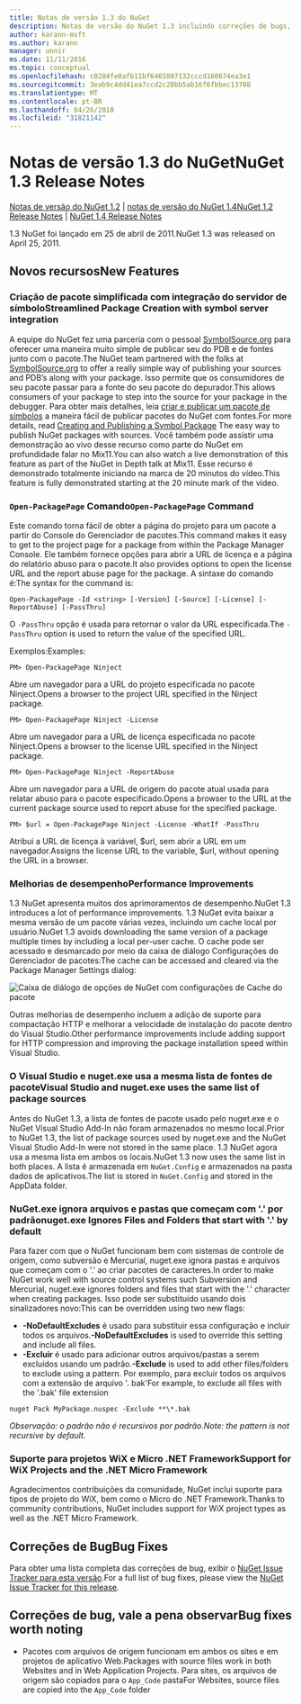 ```yaml
---
title: Notas de versão 1.3 do NuGet
description: Notas de versão do NuGet 1.3 incluindo correções de bugs, problemas conhecidos, recursos adicionados e DCRs.
author: karann-msft
ms.author: karann
manager: unnir
ms.date: 11/11/2016
ms.topic: conceptual
ms.openlocfilehash: c0284fe0afb11bf6465897132cccd160674ea3e1
ms.sourcegitcommit: 3eab9c4dd41ea7ccd2c28bb5ab16f6fbbec13708
ms.translationtype: MT
ms.contentlocale: pt-BR
ms.lasthandoff: 04/26/2018
ms.locfileid: "31821142"
---
```

# <a name="nuget-13-release-notes"></a><span data-ttu-id="beb40-103">Notas de versão 1.3 do NuGet</span><span class="sxs-lookup"><span data-stu-id="beb40-103">NuGet 1.3 Release Notes</span></span>

<span data-ttu-id="beb40-104">[Notas de versão do NuGet 1.2](../release-notes/nuget-1.2.md) | [notas de versão do NuGet 1.4](../release-notes/nuget-1.4.md)</span><span class="sxs-lookup"><span data-stu-id="beb40-104">[NuGet 1.2 Release Notes](../release-notes/nuget-1.2.md) | [NuGet 1.4 Release Notes](../release-notes/nuget-1.4.md)</span></span>

<span data-ttu-id="beb40-105">1.3 NuGet foi lançado em 25 de abril de 2011.</span><span class="sxs-lookup"><span data-stu-id="beb40-105">NuGet 1.3 was released on April 25, 2011.</span></span>

## <a name="new-features"></a><span data-ttu-id="beb40-106">Novos recursos</span><span class="sxs-lookup"><span data-stu-id="beb40-106">New Features</span></span>

### <a name="streamlined-package-creation-with-symbol-server-integration"></a><span data-ttu-id="beb40-107">Criação de pacote simplificada com integração do servidor de símbolo</span><span class="sxs-lookup"><span data-stu-id="beb40-107">Streamlined Package Creation with symbol server integration</span></span>

<span data-ttu-id="beb40-108">A equipe do NuGet fez uma parceria com o pessoal [SymbolSource.org](http://www.symbolsource.org/) para oferecer uma maneira muito simple de publicar seu do PDB e de fontes junto com o pacote.</span><span class="sxs-lookup"><span data-stu-id="beb40-108">The NuGet team partnered with the folks at [SymbolSource.org](http://www.symbolsource.org/) to offer a really simple way of publishing your sources and PDB’s along with your package.</span></span> <span data-ttu-id="beb40-109">Isso permite que os consumidores de seu pacote passar para a fonte do seu pacote do depurador.</span><span class="sxs-lookup"><span data-stu-id="beb40-109">This allows consumers of your package to step into the source for your package in the debugger.</span></span> <span data-ttu-id="beb40-110">Para obter mais detalhes, leia [criar e publicar um pacote de símbolos](../create-packages/symbol-packages.md) a maneira fácil de publicar pacotes do NuGet com fontes.</span><span class="sxs-lookup"><span data-stu-id="beb40-110">For more details, read [Creating and Publishing a Symbol Package](../create-packages/symbol-packages.md) The easy way to publish NuGet packages with sources.</span></span> <span data-ttu-id="beb40-111">Você também pode assistir uma demonstração ao vivo desse recurso como parte do NuGet em profundidade falar no Mix11.</span><span class="sxs-lookup"><span data-stu-id="beb40-111">You can also watch a live demonstration of this feature as part of the NuGet in Depth talk at Mix11.</span></span> <span data-ttu-id="beb40-112">Esse recurso é demonstrado totalmente iniciando na marca de 20 minutos do vídeo.</span><span class="sxs-lookup"><span data-stu-id="beb40-112">This feature is fully demonstrated starting at the 20 minute mark of the video.</span></span>

### <a name="open-packagepage-command"></a><span data-ttu-id="beb40-113">`Open-PackagePage` Comando</span><span class="sxs-lookup"><span data-stu-id="beb40-113">`Open-PackagePage` Command</span></span>

<span data-ttu-id="beb40-114">Este comando torna fácil de obter a página do projeto para um pacote a partir do Console do Gerenciador de pacotes.</span><span class="sxs-lookup"><span data-stu-id="beb40-114">This command makes it easy to get to the project page for a package from within the Package Manager Console.</span></span> <span data-ttu-id="beb40-115">Ele também fornece opções para abrir a URL de licença e a página do relatório abuso para o pacote.</span><span class="sxs-lookup"><span data-stu-id="beb40-115">It also provides options to open the license URL and the report abuse page for the package.</span></span>
<span data-ttu-id="beb40-116">A sintaxe do comando é:</span><span class="sxs-lookup"><span data-stu-id="beb40-116">The syntax for the command is:</span></span>

    Open-PackagePage -Id <string> [-Version] [-Source] [-License] [-ReportAbuse] [-PassThru]

<span data-ttu-id="beb40-117">O `-PassThru` opção é usada para retornar o valor da URL especificada.</span><span class="sxs-lookup"><span data-stu-id="beb40-117">The `-PassThru` option is used to return the value of the specified URL.</span></span>

<span data-ttu-id="beb40-118">Exemplos:</span><span class="sxs-lookup"><span data-stu-id="beb40-118">Examples:</span></span>

    PM> Open-PackagePage Ninject

<span data-ttu-id="beb40-119">Abre um navegador para a URL do projeto especificada no pacote Ninject.</span><span class="sxs-lookup"><span data-stu-id="beb40-119">Opens a browser to the project URL specified in the Ninject package.</span></span>

    PM> Open-PackagePage Ninject -License

<span data-ttu-id="beb40-120">Abre um navegador para a URL de licença especificada no pacote Ninject.</span><span class="sxs-lookup"><span data-stu-id="beb40-120">Opens a browser to the license URL specified in the Ninject package.</span></span>

    PM> Open-PackagePage Ninject -ReportAbuse

<span data-ttu-id="beb40-121">Abre um navegador para a URL de origem do pacote atual usada para relatar abuso para o pacote especificado.</span><span class="sxs-lookup"><span data-stu-id="beb40-121">Opens a browser to the URL at the current package source used to report abuse for the specified package.</span></span>

    PM> $url = Open-PackagePage Ninject -License -WhatIf -PassThru

<span data-ttu-id="beb40-122">Atribui a URL de licença à variável, $url, sem abrir a URL em um navegador.</span><span class="sxs-lookup"><span data-stu-id="beb40-122">Assigns the license URL to the variable, $url, without opening the URL in a browser.</span></span>

### <a name="performance-improvements"></a><span data-ttu-id="beb40-123">Melhorias de desempenho</span><span class="sxs-lookup"><span data-stu-id="beb40-123">Performance Improvements</span></span>

<span data-ttu-id="beb40-124">1.3 NuGet apresenta muitos dos aprimoramentos de desempenho.</span><span class="sxs-lookup"><span data-stu-id="beb40-124">NuGet 1.3 introduces a lot of performance improvements.</span></span> <span data-ttu-id="beb40-125">1.3 NuGet evita baixar a mesma versão de um pacote várias vezes, incluindo um cache local por usuário.</span><span class="sxs-lookup"><span data-stu-id="beb40-125">NuGet 1.3 avoids downloading the same version of a package multiple times by including a local per-user cache.</span></span> <span data-ttu-id="beb40-126">O cache pode ser acessado e desmarcado por meio da caixa de diálogo Configurações do Gerenciador de pacotes:</span><span class="sxs-lookup"><span data-stu-id="beb40-126">The cache can be accessed and cleared via the Package Manager Settings dialog:</span></span>

![Caixa de diálogo de opções de NuGet com configurações de Cache do pacote](./media/nuget-options.png)

<span data-ttu-id="beb40-128">Outras melhorias de desempenho incluem a adição de suporte para compactação HTTP e melhorar a velocidade de instalação do pacote dentro do Visual Studio.</span><span class="sxs-lookup"><span data-stu-id="beb40-128">Other performance improvements include adding support for HTTP compression and improving the package installation speed within Visual Studio.</span></span>

### <a name="visual-studio-and-nugetexe-uses-the-same-list-of-package-sources"></a><span data-ttu-id="beb40-129">O Visual Studio e nuget.exe usa a mesma lista de fontes de pacote</span><span class="sxs-lookup"><span data-stu-id="beb40-129">Visual Studio and nuget.exe uses the same list of package sources</span></span>

<span data-ttu-id="beb40-130">Antes do NuGet 1.3, a lista de fontes de pacote usado pelo nuget.exe e o NuGet Visual Studio Add-In não foram armazenados no mesmo local.</span><span class="sxs-lookup"><span data-stu-id="beb40-130">Prior to NuGet 1.3, the list of package sources used by nuget.exe and the NuGet Visual Studio Add-In were not stored in the same place.</span></span> <span data-ttu-id="beb40-131">1.3 NuGet agora usa a mesma lista em ambos os locais.</span><span class="sxs-lookup"><span data-stu-id="beb40-131">NuGet 1.3 now uses the same list in both places.</span></span> <span data-ttu-id="beb40-132">A lista é armazenada em `NuGet.Config` e armazenados na pasta dados de aplicativos.</span><span class="sxs-lookup"><span data-stu-id="beb40-132">The list is stored in `NuGet.Config` and stored in the AppData folder.</span></span>

### <a name="nugetexe-ignores-files-and-folders-that-start-with--by-default"></a><span data-ttu-id="beb40-133">NuGet.exe ignora arquivos e pastas que começam com '.' por padrão</span><span class="sxs-lookup"><span data-stu-id="beb40-133">nuget.exe Ignores Files and Folders that start with '.' by default</span></span>

<span data-ttu-id="beb40-134">Para fazer com que o NuGet funcionam bem com sistemas de controle de origem, como subversão e Mercurial, nuget.exe ignora pastas e arquivos que começam com o '.' ao criar pacotes de caracteres.</span><span class="sxs-lookup"><span data-stu-id="beb40-134">In order to make NuGet work well with source control systems such Subversion and Mercurial, nuget.exe ignores folders and files that start with the '.' character when creating packages.</span></span> <span data-ttu-id="beb40-135">Isso pode ser substituído usando dois sinalizadores novo:</span><span class="sxs-lookup"><span data-stu-id="beb40-135">This can be overridden using two new flags:</span></span>

* <span data-ttu-id="beb40-136">__-NoDefaultExcludes__ é usado para substituir essa configuração e incluir todos os arquivos.</span><span class="sxs-lookup"><span data-stu-id="beb40-136">__-NoDefaultExcludes__ is used to override this setting and include all files.</span></span>
* <span data-ttu-id="beb40-137">__-Excluir__ é usado para adicionar outros arquivos/pastas a serem excluídos usando um padrão.</span><span class="sxs-lookup"><span data-stu-id="beb40-137">__-Exclude__ is used to add other files/folders to exclude using a pattern.</span></span> <span data-ttu-id="beb40-138">Por exemplo, para excluir todos os arquivos com a extensão de arquivo '. bak'</span><span class="sxs-lookup"><span data-stu-id="beb40-138">For example, to exclude all files with the '.bak' file extension</span></span>

```
nuget Pack MyPackage.nuspec -Exclude **\*.bak
```  

<span data-ttu-id="beb40-139">_Observação: o padrão não é recursivos por padrão._</span><span class="sxs-lookup"><span data-stu-id="beb40-139">_Note: the pattern is not recursive by default._</span></span>

### <a name="support-for-wix-projects-and-the-net-micro-framework"></a><span data-ttu-id="beb40-140">Suporte para projetos WiX e Micro .NET Framework</span><span class="sxs-lookup"><span data-stu-id="beb40-140">Support for WiX Projects and the .NET Micro Framework</span></span>

<span data-ttu-id="beb40-141">Agradecimentos contribuições da comunidade, NuGet inclui suporte para tipos de projeto do WiX, bem como o Micro do .NET Framework.</span><span class="sxs-lookup"><span data-stu-id="beb40-141">Thanks to community contributions, NuGet includes support for WiX project types as well as the .NET Micro Framework.</span></span>

## <a name="bug-fixes"></a><span data-ttu-id="beb40-142">Correções de Bug</span><span class="sxs-lookup"><span data-stu-id="beb40-142">Bug Fixes</span></span>

<span data-ttu-id="beb40-143">Para obter uma lista completa das correções de bug, exibir o [NuGet Issue Tracker para esta versão](http://nuget.codeplex.com/workitem/list/advanced?keyword=&status=All&type=All&priority=All&release=NuGet%201.3&assignedTo=All&component=All&sortField=LastUpdatedDate&sortDirection=Descending&page=0).</span><span class="sxs-lookup"><span data-stu-id="beb40-143">For a full list of bug fixes, please view the [NuGet Issue Tracker for this release](http://nuget.codeplex.com/workitem/list/advanced?keyword=&status=All&type=All&priority=All&release=NuGet%201.3&assignedTo=All&component=All&sortField=LastUpdatedDate&sortDirection=Descending&page=0).</span></span>

## <a name="bug-fixes-worth-noting"></a><span data-ttu-id="beb40-144">Correções de bug, vale a pena observar</span><span class="sxs-lookup"><span data-stu-id="beb40-144">Bug fixes worth noting</span></span>

* <span data-ttu-id="beb40-145">Pacotes com arquivos de origem funcionam em ambos os sites e em projetos de aplicativo Web.</span><span class="sxs-lookup"><span data-stu-id="beb40-145">Packages with source files work in both Websites and in Web Application Projects.</span></span>
<span data-ttu-id="beb40-146">Para sites, os arquivos de origem são copiados para o `App_Code` pasta</span><span class="sxs-lookup"><span data-stu-id="beb40-146">For Websites, source files are copied into the `App_Code` folder</span></span>
